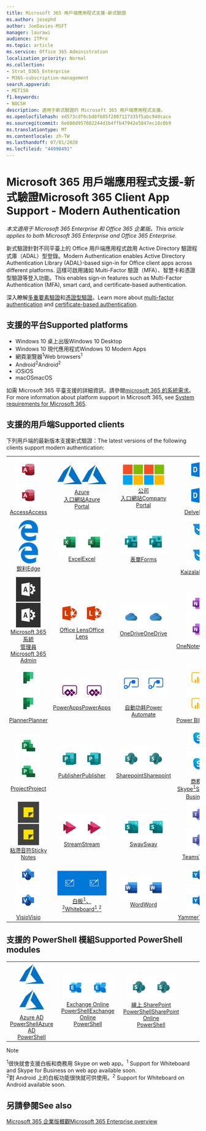 ```yaml
---
title: Microsoft 365 用戶端應用程式支援-新式驗證
ms.author: josephd
author: JoeDavies-MSFT
manager: laurawi
audience: ITPro
ms.topic: article
ms.service: Office 365 Administration
localization_priority: Normal
ms.collection:
- Strat_O365_Enterprise
- M365-subscription-management
search.appverid:
- MET150
f1.keywords:
- NOCSH
description: 適用于新式驗證的 Microsoft 365 用戶端應用程式支援。
ms.openlocfilehash: ed573cdf0cbd8f685f2807127335f5abc940cace
ms.sourcegitcommit: 6e608d957082244d1b4ffb47942e5847ec18c0b9
ms.translationtype: MT
ms.contentlocale: zh-TW
ms.lasthandoff: 07/01/2020
ms.locfileid: "44998491"
---
```

# <a name="microsoft-365-client-app-support---modern-authentication"></a><span data-ttu-id="d3820-103">Microsoft 365 用戶端應用程式支援-新式驗證</span><span class="sxs-lookup"><span data-stu-id="d3820-103">Microsoft 365 Client App Support - Modern Authentication</span></span>

<span data-ttu-id="d3820-104">*本文適用于 Microsoft 365 Enterprise 和 Office 365 企業版。*</span><span class="sxs-lookup"><span data-stu-id="d3820-104">*This article applies to both Microsoft 365 Enterprise and Office 365 Enterprise.*</span></span>

<span data-ttu-id="d3820-105">新式驗證針對不同平臺上的 Office 用戶端應用程式啟用 Active Directory 驗證程式庫（ADAL）型登錄。</span><span class="sxs-lookup"><span data-stu-id="d3820-105">Modern Authentication enables Active Directory Authentication Library (ADAL)-based sign-in for Office client apps across different platforms.</span></span> <span data-ttu-id="d3820-106">這樣可啟用諸如 Multi-Factor 驗證（MFA）、智慧卡和憑證型驗證等登入功能。</span><span class="sxs-lookup"><span data-stu-id="d3820-106">This enables sign-in features such as Multi-Factor Authentication (MFA), smart card, and certificate-based authentication.</span></span>

<span data-ttu-id="d3820-107">深入瞭解[多重要素驗證](https://docs.microsoft.com/azure/active-directory/authentication/multi-factor-authentication)和[憑證型驗證](https://docs.microsoft.com/azure/active-directory/active-directory-certificate-based-authentication-get-started)。</span><span class="sxs-lookup"><span data-stu-id="d3820-107">Learn more about [multi-factor authentication](https://docs.microsoft.com/azure/active-directory/authentication/multi-factor-authentication) and [certificate-based authentication](https://docs.microsoft.com/azure/active-directory/active-directory-certificate-based-authentication-get-started).</span></span>

## <a name="supported-platforms"></a><span data-ttu-id="d3820-108">支援的平台</span><span class="sxs-lookup"><span data-stu-id="d3820-108">Supported platforms</span></span>

 - <span data-ttu-id="d3820-109">Windows 10 桌上出版</span><span class="sxs-lookup"><span data-stu-id="d3820-109">Windows 10 Desktop</span></span>
 - <span data-ttu-id="d3820-110">Windows 10 現代應用程式</span><span class="sxs-lookup"><span data-stu-id="d3820-110">Windows 10 Modern Apps</span></span>
 - <span data-ttu-id="d3820-111">網頁瀏覽器<sup>1</sup></span><span class="sxs-lookup"><span data-stu-id="d3820-111">Web browsers<sup>1</sup></span></span>
 - <span data-ttu-id="d3820-112">Android<sup>2</sup></span><span class="sxs-lookup"><span data-stu-id="d3820-112">Android<sup>2</sup></span></span>
 - <span data-ttu-id="d3820-113">iOS</span><span class="sxs-lookup"><span data-stu-id="d3820-113">iOS</span></span>
 - <span data-ttu-id="d3820-114">macOS</span><span class="sxs-lookup"><span data-stu-id="d3820-114">macOS</span></span>

<span data-ttu-id="d3820-115">如需 Microsoft 365 平臺支援的詳細資訊，請參閱[microsoft 365 的系統需求](https://products.office.com/office-system-requirements)。</span><span class="sxs-lookup"><span data-stu-id="d3820-115">For more information about platform support in Microsoft 365, see [System requirements for Microsoft 365](https://products.office.com/office-system-requirements).</span></span>

## <a name="supported-clients"></a><span data-ttu-id="d3820-116">支援的用戶端</span><span class="sxs-lookup"><span data-stu-id="d3820-116">Supported clients</span></span>

<span data-ttu-id="d3820-117">下列用戶端的最新版本支援新式驗證：</span><span class="sxs-lookup"><span data-stu-id="d3820-117">The latest versions of the following clients support modern authentication:</span></span>

| | | | | | |
|:---:|:---:|:---:|:---:|:---:|:---:|
| <span data-ttu-id="d3820-118">![Access 圖示](media/o365-access-64x64.png)</span><span class="sxs-lookup"><span data-stu-id="d3820-118">![Access icon](media/o365-access-64x64.png)</span></span> <br> [<span data-ttu-id="d3820-119">Access</span><span class="sxs-lookup"><span data-stu-id="d3820-119">Access</span></span>](https://products.office.com/access) | <span data-ttu-id="d3820-120">![Azure 圖示](media/o365-azure-64x64.png)</span><span class="sxs-lookup"><span data-stu-id="d3820-120">![Azure icon](media/o365-azure-64x64.png)</span></span> <br> [<span data-ttu-id="d3820-121">Azure <br> 入口網站</span><span class="sxs-lookup"><span data-stu-id="d3820-121">Azure <br> Portal </span></span>](https://azure.microsoft.com/features/azure-portal/) | <span data-ttu-id="d3820-122">![公司入口網站圖示](media/o365-microsoft-64x64.png)</span><span class="sxs-lookup"><span data-stu-id="d3820-122">![Company portal icon](media/o365-microsoft-64x64.png)</span></span> <br> [<span data-ttu-id="d3820-123">公司 <br> 入口網站</span><span class="sxs-lookup"><span data-stu-id="d3820-123">Company <br> Portal </span></span>](https://docs.microsoft.com/intune-user-help/sign-in-to-the-company-portal) | <span data-ttu-id="d3820-124">![Delve 圖示](media/o365-delve-64x64.png)</span><span class="sxs-lookup"><span data-stu-id="d3820-124">![Delve icon](media/o365-delve-64x64.png)</span></span> <br> [<span data-ttu-id="d3820-125">Delve</span><span class="sxs-lookup"><span data-stu-id="d3820-125">Delve</span></span>](https://products.office.com/business/intelligent-search) | <span data-ttu-id="d3820-126">![Dynamics 365 圖示](media/o365-dynamics365-64x64.png)</span><span class="sxs-lookup"><span data-stu-id="d3820-126">![Dynamics 365 icon](media/o365-dynamics365-64x64.png)</span></span> <br> [<span data-ttu-id="d3820-127">Dynamics 365</span><span class="sxs-lookup"><span data-stu-id="d3820-127">Dynamics 365</span></span>](https://dynamics.microsoft.com) 
| <span data-ttu-id="d3820-128">![Edge 圖示](media/o365-edge-64x64.png)</span><span class="sxs-lookup"><span data-stu-id="d3820-128">![Edge icon](media/o365-edge-64x64.png)</span></span> <br> [<span data-ttu-id="d3820-129">銳利</span><span class="sxs-lookup"><span data-stu-id="d3820-129">Edge</span></span>](https://www.microsoft.com/windows/microsoft-edge) | <span data-ttu-id="d3820-130">![Excel 圖示](media/o365-excel-64x64.png)</span><span class="sxs-lookup"><span data-stu-id="d3820-130">![Excel icon](media/o365-excel-64x64.png)</span></span> <br> [<span data-ttu-id="d3820-131">Excel</span><span class="sxs-lookup"><span data-stu-id="d3820-131">Excel</span></span>](https://products.office.com/excel) | <span data-ttu-id="d3820-132">![表單圖示](media/o365-forms-64x64.png)</span><span class="sxs-lookup"><span data-stu-id="d3820-132">![Forms icon](media/o365-forms-64x64.png)</span></span> <br> [<span data-ttu-id="d3820-133">表單</span><span class="sxs-lookup"><span data-stu-id="d3820-133">Forms</span></span>](https://flow.microsoft.com/connectors/shared_microsoftforms/microsoft-forms/) | <span data-ttu-id="d3820-134">![Kaizala 圖示](media/o365-kaizala-64x64.png)</span><span class="sxs-lookup"><span data-stu-id="d3820-134">![Kaizala icon](media/o365-kaizala-64x64.png)</span></span> <br> [<span data-ttu-id="d3820-135">Kaizala</span><span class="sxs-lookup"><span data-stu-id="d3820-135">Kaizala</span></span>](https://products.office.com/en/business/microsoft-kaizala) | <span data-ttu-id="d3820-136">![Office.com 圖示](media/o365-office-64x64.png)</span><span class="sxs-lookup"><span data-stu-id="d3820-136">![Office.com icon](media/o365-office-64x64.png)</span></span> <br> [<span data-ttu-id="d3820-137">Office.com</span><span class="sxs-lookup"><span data-stu-id="d3820-137">Office.com</span></span>](https://www.office.com/) 
| <span data-ttu-id="d3820-138">![Office 365 系統管理員圖示](media/o365-o365admin-64x64.png)</span><span class="sxs-lookup"><span data-stu-id="d3820-138">![Office 365 Admin icon](media/o365-o365admin-64x64.png)</span></span> <br> [<span data-ttu-id="d3820-139">Microsoft 365 系統 <br> 管理員</span><span class="sxs-lookup"><span data-stu-id="d3820-139">Microsoft 365 <br> Admin</span></span>](https://products.office.com/business/manage-office-365-admin-app) | <span data-ttu-id="d3820-140">![鏡頭圖示](media/o365-lens-64x64.png)</span><span class="sxs-lookup"><span data-stu-id="d3820-140">![Lens icon](media/o365-lens-64x64.png)</span></span> <br> [<span data-ttu-id="d3820-141">Office Lens</span><span class="sxs-lookup"><span data-stu-id="d3820-141">Office Lens</span></span>](https://www.microsoft.com/p/office-lens/9wzdncrfj3t8?activetab=pivot%3Aoverviewtab) | <span data-ttu-id="d3820-142">![商務用 OneDrive 圖示](media/o365-OneDrive-64x64.png)</span><span class="sxs-lookup"><span data-stu-id="d3820-142">![OneDrive for Business icon](media/o365-OneDrive-64x64.png)</span></span> <br> [<span data-ttu-id="d3820-143">OneDrive</span><span class="sxs-lookup"><span data-stu-id="d3820-143">OneDrive</span></span>](https://products.office.com/onedrive-for-business/online-cloud-storage) |  <span data-ttu-id="d3820-144">![OneNote 圖示](media/o365-OneNote-64x64.png)</span><span class="sxs-lookup"><span data-stu-id="d3820-144">![OneNote icon](media/o365-OneNote-64x64.png)</span></span> <br> [<span data-ttu-id="d3820-145">OneNote</span><span class="sxs-lookup"><span data-stu-id="d3820-145">OneNote</span></span>](https://products.office.com/onenote) | <span data-ttu-id="d3820-146">![Outlook 圖示](media/o365-outlook-64x64.png)</span><span class="sxs-lookup"><span data-stu-id="d3820-146">![Outlook icon](media/o365-outlook-64x64.png)</span></span> <br> [<span data-ttu-id="d3820-147">Outlook</span><span class="sxs-lookup"><span data-stu-id="d3820-147">Outlook</span></span>](https://products.office.com/outlook) 
| <span data-ttu-id="d3820-148">![Planner 圖示](media/o365-planner-64x64.png)</span><span class="sxs-lookup"><span data-stu-id="d3820-148">![Planner icon](media/o365-planner-64x64.png)</span></span> <br> [<span data-ttu-id="d3820-149">Planner</span><span class="sxs-lookup"><span data-stu-id="d3820-149">Planner</span></span>](https://products.office.com/business/task-management-software) | <span data-ttu-id="d3820-150">![PowerApps 圖示](media/o365-powerapps-64x64.png)</span><span class="sxs-lookup"><span data-stu-id="d3820-150">![PowerApps icon](media/o365-powerapps-64x64.png)</span></span> <br> [<span data-ttu-id="d3820-151">PowerApps</span><span class="sxs-lookup"><span data-stu-id="d3820-151">PowerApps </span></span>](https://powerapps.microsoft.com) | <span data-ttu-id="d3820-152">![電源自動圖示](media/o365-flow-64x64.png)</span><span class="sxs-lookup"><span data-stu-id="d3820-152">![Power Automate icon](media/o365-flow-64x64.png)</span></span> <br> [<span data-ttu-id="d3820-153"><br>自動功耗</span><span class="sxs-lookup"><span data-stu-id="d3820-153">Power <br> Automate</span></span>](https://flow.microsoft.com) | <span data-ttu-id="d3820-154">![PowerBI 圖示](media/o365-powerbi-64x64.png)</span><span class="sxs-lookup"><span data-stu-id="d3820-154">![PowerBI icon](media/o365-powerbi-64x64.png)</span></span> <br> [<span data-ttu-id="d3820-155">Power BI</span><span class="sxs-lookup"><span data-stu-id="d3820-155">Power BI</span></span>](https://powerbi.microsoft.com)| <span data-ttu-id="d3820-156">![PowerPoint 圖示](media/o365-powerpoint-64x64.png)</span><span class="sxs-lookup"><span data-stu-id="d3820-156">![PowerPoint icon](media/o365-powerpoint-64x64.png)</span></span> <br> [<span data-ttu-id="d3820-157">PowerPoint</span><span class="sxs-lookup"><span data-stu-id="d3820-157">PowerPoint</span></span>](https://products.office.com/powerpoint) 
| <span data-ttu-id="d3820-158">![Project 圖示](media/o365-project-64x64.png)</span><span class="sxs-lookup"><span data-stu-id="d3820-158">![Project icon](media/o365-project-64x64.png)</span></span> <br> [<span data-ttu-id="d3820-159">Project</span><span class="sxs-lookup"><span data-stu-id="d3820-159">Project</span></span>](https://products.office.com/project) | <span data-ttu-id="d3820-160">![Publisher 圖示](media/o365-publisher-64x64.png)</span><span class="sxs-lookup"><span data-stu-id="d3820-160">![Publisher icon](media/o365-publisher-64x64.png)</span></span> <br> [<span data-ttu-id="d3820-161">Publisher</span><span class="sxs-lookup"><span data-stu-id="d3820-161">Publisher</span></span>](https://products.office.com/publisher) | <span data-ttu-id="d3820-162">![SharePoint 圖示](media/o365-sharepoint-64x64.png)</span><span class="sxs-lookup"><span data-stu-id="d3820-162">![SharePoint icon](media/o365-sharepoint-64x64.png)</span></span> <br> [<span data-ttu-id="d3820-163">Sharepoint</span><span class="sxs-lookup"><span data-stu-id="d3820-163">Sharepoint</span></span>](https://products.office.com/sharepoint) | <span data-ttu-id="d3820-164">![商務用 Skype 圖示](media/o365-skypeforbusiness-64x64.png)</span><span class="sxs-lookup"><span data-stu-id="d3820-164">![Skype for Business icon](media/o365-skypeforbusiness-64x64.png)</span></span> <br> [<span data-ttu-id="d3820-165">商務用 <br> Skype<sup>1</sup></span><span class="sxs-lookup"><span data-stu-id="d3820-165">Skype for <br> Business<sup>1</sup></span></span>](https://www.skype.com/business/) | <span data-ttu-id="d3820-166">![StaffHub 圖示](media/o365-staffhub-64x64.png)</span><span class="sxs-lookup"><span data-stu-id="d3820-166">![StaffHub icon](media/o365-staffhub-64x64.png)</span></span> <br> [<span data-ttu-id="d3820-167">StaffHub</span><span class="sxs-lookup"><span data-stu-id="d3820-167">StaffHub</span></span>](https://products.office.com/microsoft-staffhub/staff-scheduling-software)
| <span data-ttu-id="d3820-168">![粘滯音符圖示](media/o365-stickynotes-64x64.png)</span><span class="sxs-lookup"><span data-stu-id="d3820-168">![Sticky Notes icon](media/o365-stickynotes-64x64.png)</span></span> <br> [<span data-ttu-id="d3820-169">粘滯音符</span><span class="sxs-lookup"><span data-stu-id="d3820-169">Sticky Notes</span></span>](https://www.microsoft.com/p/microsoft-sticky-notes/9nblggh4qghw) | <span data-ttu-id="d3820-170">![Stream 圖示](media/o365-stream-64x64.png)</span><span class="sxs-lookup"><span data-stu-id="d3820-170">![Stream icon](media/o365-stream-64x64.png)</span></span> <br> [<span data-ttu-id="d3820-171">Stream</span><span class="sxs-lookup"><span data-stu-id="d3820-171">Stream</span></span>](https://stream.microsoft.com) | <span data-ttu-id="d3820-172">![Sway 圖示](media/o365-sway-64x64.png)</span><span class="sxs-lookup"><span data-stu-id="d3820-172">![Sway icon](media/o365-sway-64x64.png)</span></span> <br> [<span data-ttu-id="d3820-173">Sway</span><span class="sxs-lookup"><span data-stu-id="d3820-173">Sway</span></span>](https://sway.com) | <span data-ttu-id="d3820-174">![Teams 圖示](media/o365-teams-64x64.png)</span><span class="sxs-lookup"><span data-stu-id="d3820-174">![Teams icon](media/o365-teams-64x64.png)</span></span> <br> [<span data-ttu-id="d3820-175">Teams</span><span class="sxs-lookup"><span data-stu-id="d3820-175">Teams</span></span>](https://products.office.com/microsoft-teams/group-chat-software) | <span data-ttu-id="d3820-176">![待辦事項圖示](media/o365-todo-64x64.png)</span><span class="sxs-lookup"><span data-stu-id="d3820-176">![To Do icon](media/o365-todo-64x64.png)</span></span> <br> [<span data-ttu-id="d3820-177">To Do</span><span class="sxs-lookup"><span data-stu-id="d3820-177">To Do</span></span>](https://todo.microsoft.com) 
| <span data-ttu-id="d3820-178">![Visio 圖示](media/o365-visio-64x64.png)</span><span class="sxs-lookup"><span data-stu-id="d3820-178">![Visio icon](media/o365-visio-64x64.png)</span></span> <br> [<span data-ttu-id="d3820-179">Visio</span><span class="sxs-lookup"><span data-stu-id="d3820-179">Visio</span></span>](https://products.office.com/visio/flowchart-software) | <span data-ttu-id="d3820-180">![Whiteboard 圖示](media/o365-whiteboard-64x64.png)</span><span class="sxs-lookup"><span data-stu-id="d3820-180">![Whiteboard icon](media/o365-whiteboard-64x64.png)</span></span> <br> [<span data-ttu-id="d3820-181">白板<sup>1</sup>、<sup>2</sup></span><span class="sxs-lookup"><span data-stu-id="d3820-181">Whiteboard<sup>1</sup>,<sup>2</sup></span></span>](https://whiteboard.microsoft.com/) | <span data-ttu-id="d3820-182">![Word 圖示](media/o365-word-64x64.png)</span><span class="sxs-lookup"><span data-stu-id="d3820-182">![Word icon](media/o365-word-64x64.png)</span></span> <br> [<span data-ttu-id="d3820-183">Word</span><span class="sxs-lookup"><span data-stu-id="d3820-183">Word</span></span>](https://products.office.com/word) | <span data-ttu-id="d3820-184">![Yammer 圖示](media/o365-yammer-64x64.png)</span><span class="sxs-lookup"><span data-stu-id="d3820-184">![Yammer icon](media/o365-yammer-64x64.png)</span></span> <br> [<span data-ttu-id="d3820-185">Yammer</span><span class="sxs-lookup"><span data-stu-id="d3820-185">Yammer</span></span>](https://products.office.com/yammer/yammer-overview) | <span data-ttu-id="d3820-186">![Yammer 圖示](media/o365-yammer-64x64.png)</span><span class="sxs-lookup"><span data-stu-id="d3820-186">![Yammer icon](media/o365-yammer-64x64.png)</span></span> <br> [<span data-ttu-id="d3820-187">Yammer <br> 通告程式</span><span class="sxs-lookup"><span data-stu-id="d3820-187">Yammer <br> Notifier</span></span>](https://products.office.com/yammer/yammer-overview) |  |

## <a name="supported-powershell-modules"></a><span data-ttu-id="d3820-188">支援的 PowerShell 模組</span><span class="sxs-lookup"><span data-stu-id="d3820-188">Supported PowerShell modules</span></span>

| | | | | | |
|:---:|:---:|:---:|:---:|:---:|:---:|
| <span data-ttu-id="d3820-189">![Azure 圖示](media/o365-azure-64x64.png)</span><span class="sxs-lookup"><span data-stu-id="d3820-189">![Azure icon](media/o365-azure-64x64.png)</span></span> <br> [<span data-ttu-id="d3820-190">Azure AD <br> PowerShell</span><span class="sxs-lookup"><span data-stu-id="d3820-190">Azure AD <br> PowerShell</span></span>](https://docs.microsoft.com/powershell/azure/active-directory/overview?view=azureadps-2.0) | <span data-ttu-id="d3820-191">![Exchange 圖示](media/o365-exchange-64x64.png)</span><span class="sxs-lookup"><span data-stu-id="d3820-191">![Exchange icon](media/o365-exchange-64x64.png)</span></span> <br> [<span data-ttu-id="d3820-192">Exchange Online <br> PowerShell</span><span class="sxs-lookup"><span data-stu-id="d3820-192">Exchange Online <br> PowerShell</span></span>](https://docs.microsoft.com/powershell/exchange/exchange-online/exchange-online-powershell?view=exchange-ps) | <span data-ttu-id="d3820-193">![SharePoint 圖示](media/o365-sharepoint-64x64.png)</span><span class="sxs-lookup"><span data-stu-id="d3820-193">![SharePoint icon](media/o365-sharepoint-64x64.png)</span></span> <br> [<span data-ttu-id="d3820-194">線上 SharePoint <br> PowerShell</span><span class="sxs-lookup"><span data-stu-id="d3820-194">SharePoint Online <br> PowerShell</span></span>](https://docs.microsoft.com/powershell/sharepoint/sharepoint-online/connect-sharepoint-online)

> [!NOTE]
> <span data-ttu-id="d3820-195"><sup>1</sup>很快就會支援白板和商務用 Skype on web app。</span><span class="sxs-lookup"><span data-stu-id="d3820-195"><sup>1</sup> Support for Whiteboard and Skype for Business on web app available soon.</span></span> <br>
> <span data-ttu-id="d3820-196"><sup>2</sup>對 Android 上的白板功能很快就可供使用。</span><span class="sxs-lookup"><span data-stu-id="d3820-196"><sup>2</sup> Support for Whiteboard on Android available soon.</span></span>

## <a name="see-also"></a><span data-ttu-id="d3820-197">另請參閱</span><span class="sxs-lookup"><span data-stu-id="d3820-197">See also</span></span>

[<span data-ttu-id="d3820-198">Microsoft 365 企業版概觀</span><span class="sxs-lookup"><span data-stu-id="d3820-198">Microsoft 365 Enterprise overview</span></span>](https://docs.microsoft.com/microsoft-365/enterprise/microsoft-365-overview)
